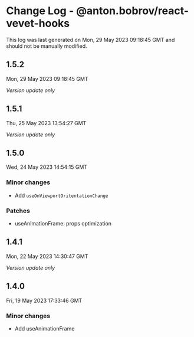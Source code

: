 # Change Log - @anton.bobrov/react-vevet-hooks

This log was last generated on Mon, 29 May 2023 09:18:45 GMT and should not be manually modified.

## 1.5.2
Mon, 29 May 2023 09:18:45 GMT

_Version update only_

## 1.5.1
Thu, 25 May 2023 13:54:27 GMT

_Version update only_

## 1.5.0
Wed, 24 May 2023 14:54:15 GMT

### Minor changes

- Add `useOnViewportOritentationChange`

### Patches

- useAnimationFrame: props optimization

## 1.4.1
Mon, 22 May 2023 14:30:47 GMT

_Version update only_

## 1.4.0
Fri, 19 May 2023 17:33:46 GMT

### Minor changes

- Add useAnimationFrame

